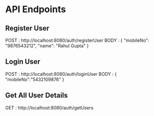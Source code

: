 # API Endpoints

## Register User

POST : http://localhost:8080/auth/registerUser
BODY : 
    {
        "mobileNo": "9876543212",
        "name": "Rahul Gupta"
    }


## Login User

POST : http://localhost:8080/auth/loginUser
BODY :
{
    "mobileNo":"5432109876"
}


## Get All User Details

GET : http://localhost:8080/auth/getUsers

